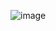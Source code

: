 ![image](https://github.com/Rahul-chaurasiya/Leetcode-Practice-Problem/assets/77222540/a2d21bed-1d11-47ff-ba09-f487723d3e0c)
